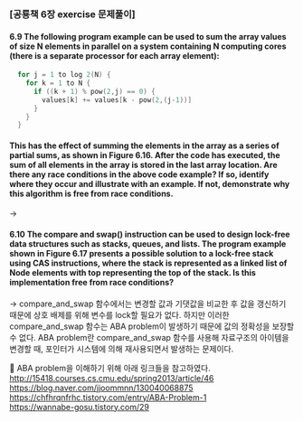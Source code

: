 ### [공룡책 6장 exercise 문제풀이]

#### 6.9 The following program example can be used to sum the array values of size N elements in parallel on a system containing N computing cores (there is a separate processor for each array element):
```c
  for j = 1 to log 2(N) {
    for k = 1 to N {
      if ((k + 1) % pow(2,j) == 0) {
        values[k] += values[k - pow(2,(j-1))]
      }
    }
  }
```
#### This has the effect of summing the elements in the array as a series of partial sums, as shown in Figure 6.16. After the code has executed, the sum of all elements in the array is stored in the last array location. Are there any race conditions in the above code example? If so, identify where they occur and illustrate with an example. If not, demonstrate why this algorithm is free from race conditions.
->


#### 6.10 The compare and swap() instruction can be used to design lock-free data structures such as stacks, queues, and lists. The program example shown in Figure 6.17 presents a possible solution to a lock-free stack using CAS instructions, where the stack is represented as a linked list of Node elements with top representing the top of the stack. Is this implementation free from race conditions?
-> 
compare_and_swap 함수에서는 변경할 값과 기댓값을 비교한 후 값을 갱신하기 때문에 상호 배제를 위해 변수를 lock할 필요가 없다. 하지만 이러한 compare_and_swap 함수는 ABA problem이 발생하기 때문에 값의 정확성을 보장할 수 없다.
 ABA problem란 compare_and_swap 함수를 사용해 자료구조의 아이템을 변경할 때, 포인터가 시스템에 의해 재사용되면서 발생하는 문제이다. 
 
📌 ABA problem을 이해하기 위해 아래 링크들을 참고하였다.  
    http://15418.courses.cs.cmu.edu/spring2013/article/46  
    https://blog.naver.com/jjoommnn/130040068875  
    https://chfhrqnfrhc.tistory.com/entry/ABA-Problem-1  
    https://wannabe-gosu.tistory.com/29
